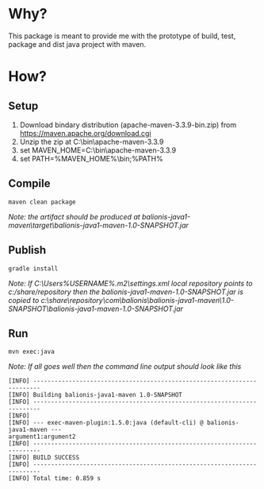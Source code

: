 # Why?

This package is meant to provide me with the prototype of build, test, package and dist java project with maven.

# How?

## Setup

1. Download bindary distribution (apache-maven-3.3.9-bin.zip) from https://maven.apache.org/download.cgi
2. Unzip the zip at C:\bin\apache-maven-3.3.9
3. set MAVEN_HOME=C:\bin\apache-maven-3.3.9
4. set PATH=%MAVEN_HOME%\bin;%PATH%

## Compile
 
```
maven clean package
```

_Note: the artifact should be produced at balionis-java1-maven\target\balionis-java1-maven-1.0-SNAPSHOT.jar_

## Publish

```
gradle install
```

_Note: If C:\Users\%USERNAME%\.m2\settings.xml local repository points to <localRepository>c:/share/repository</localRepository> 
then the balionis-java1-maven-1.0-SNAPSHOT.jar is copied to c:\share\repository\com\balionis\balionis-java1-maven\1.0-SNAPSHOT\balionis-java1-maven-1.0-SNAPSHOT.jar_

## Run

```
mvn exec:java
```

_Note: If all goes well then the command line output should look like this_
```
[INFO] ------------------------------------------------------------------------
[INFO] Building balionis-java1-maven 1.0-SNAPSHOT
[INFO] ------------------------------------------------------------------------
[INFO]
[INFO] --- exec-maven-plugin:1.5.0:java (default-cli) @ balionis-java1-maven ---
argument1:argument2
[INFO] ------------------------------------------------------------------------
[INFO] BUILD SUCCESS
[INFO] ------------------------------------------------------------------------
[INFO] Total time: 0.859 s
```
